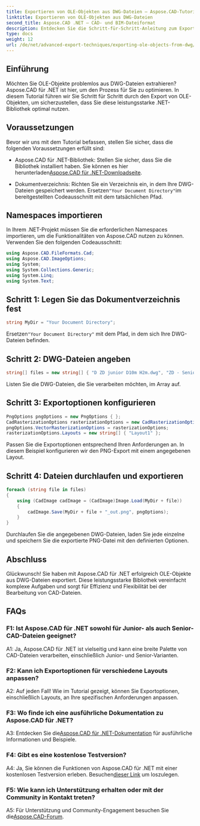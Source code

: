 ```yaml
---
title: Exportieren von OLE-Objekten aus DWG-Dateien – Aspose.CAD-Tutorial
linktitle: Exportieren von OLE-Objekten aus DWG-Dateien
second_title: Aspose.CAD .NET – CAD- und BIM-Dateiformat
description: Entdecken Sie die Schritt-für-Schritt-Anleitung zum Exportieren von OLE-Objekten aus DWG-Dateien mit Aspose.CAD für .NET. Verbessern Sie mühelos Ihre Fähigkeiten im Umgang mit CAD-Dateien.
type: docs
weight: 12
url: /de/net/advanced-export-techniques/exporting-ole-objects-from-dwg/
---
```

## Einführung

Möchten Sie OLE-Objekte problemlos aus DWG-Dateien extrahieren? Aspose.CAD für .NET ist hier, um den Prozess für Sie zu optimieren. In diesem Tutorial führen wir Sie Schritt für Schritt durch den Export von OLE-Objekten, um sicherzustellen, dass Sie diese leistungsstarke .NET-Bibliothek optimal nutzen. 

## Voraussetzungen

Bevor wir uns mit dem Tutorial befassen, stellen Sie sicher, dass die folgenden Voraussetzungen erfüllt sind:

-  Aspose.CAD für .NET-Bibliothek: Stellen Sie sicher, dass Sie die Bibliothek installiert haben. Sie können es hier herunterladen[Aspose.CAD für .NET-Downloadseite](https://releases.aspose.com/cad/net/).

-  Dokumentverzeichnis: Richten Sie ein Verzeichnis ein, in dem Ihre DWG-Dateien gespeichert werden. Ersetzen`"Your Document Directory"`im bereitgestellten Codeausschnitt mit dem tatsächlichen Pfad.

## Namespaces importieren

In Ihrem .NET-Projekt müssen Sie die erforderlichen Namespaces importieren, um die Funktionalitäten von Aspose.CAD nutzen zu können. Verwenden Sie den folgenden Codeausschnitt:

```csharp
using Aspose.CAD.FileFormats.Cad;
using Aspose.CAD.ImageOptions;
using System;
using System.Collections.Generic;
using System.Linq;
using System.Text;
```

## Schritt 1: Legen Sie das Dokumentverzeichnis fest

```csharp
string MyDir = "Your Document Directory";
```

 Ersetzen`"Your Document Directory"` mit dem Pfad, in dem sich Ihre DWG-Dateien befinden.

## Schritt 2: DWG-Dateien angeben

```csharp
string[] files = new string[] { "D ZD junior D10m H2m.dwg", "ZD - Senior D6m H2m45.dwg" };
```

Listen Sie die DWG-Dateien, die Sie verarbeiten möchten, im Array auf.

## Schritt 3: Exportoptionen konfigurieren

```csharp
PngOptions pngOptions = new PngOptions { };
CadRasterizationOptions rasterizationOptions = new CadRasterizationOptions();
pngOptions.VectorRasterizationOptions = rasterizationOptions;
rasterizationOptions.Layouts = new string[] { "Layout1" };
```

Passen Sie die Exportoptionen entsprechend Ihren Anforderungen an. In diesem Beispiel konfigurieren wir den PNG-Export mit einem angegebenen Layout.

## Schritt 4: Dateien durchlaufen und exportieren

```csharp
foreach (string file in files)
{
    using (CadImage cadImage = (CadImage)Image.Load(MyDir + file))
    {
        cadImage.Save(MyDir + file + "_out.png", pngOptions);
    }
}
```

Durchlaufen Sie die angegebenen DWG-Dateien, laden Sie jede einzelne und speichern Sie die exportierte PNG-Datei mit den definierten Optionen.

## Abschluss

Glückwunsch! Sie haben mit Aspose.CAD für .NET erfolgreich OLE-Objekte aus DWG-Dateien exportiert. Diese leistungsstarke Bibliothek vereinfacht komplexe Aufgaben und sorgt für Effizienz und Flexibilität bei der Bearbeitung von CAD-Dateien.

## FAQs

### F1: Ist Aspose.CAD für .NET sowohl für Junior- als auch Senior-CAD-Dateien geeignet?

A1: Ja, Aspose.CAD für .NET ist vielseitig und kann eine breite Palette von CAD-Dateien verarbeiten, einschließlich Junior- und Senior-Varianten.

### F2: Kann ich Exportoptionen für verschiedene Layouts anpassen?

A2: Auf jeden Fall! Wie im Tutorial gezeigt, können Sie Exportoptionen, einschließlich Layouts, an Ihre spezifischen Anforderungen anpassen.

### F3: Wo finde ich eine ausführliche Dokumentation zu Aspose.CAD für .NET?

 A3: Entdecken Sie die[Aspose.CAD für .NET-Dokumentation](https://reference.aspose.com/cad/net/) für ausführliche Informationen und Beispiele.

### F4: Gibt es eine kostenlose Testversion?

 A4: Ja, Sie können die Funktionen von Aspose.CAD für .NET mit einer kostenlosen Testversion erleben. Besuchen[dieser Link](https://releases.aspose.com/) um loszulegen.

### F5: Wie kann ich Unterstützung erhalten oder mit der Community in Kontakt treten?

 A5: Für Unterstützung und Community-Engagement besuchen Sie die[Aspose.CAD-Forum](https://forum.aspose.com/c/cad/19).